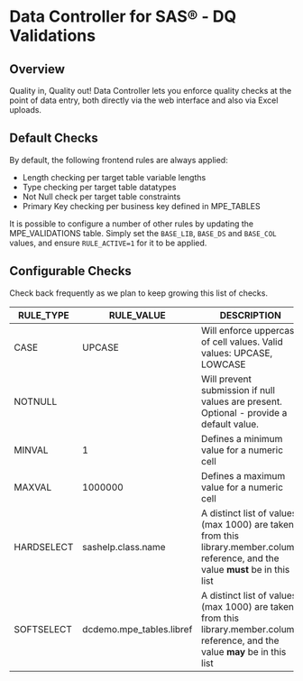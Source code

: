 # Data Controller for SAS® - DQ Validations

## Overview
Quality in, Quality out!  Data Controller lets you enforce quality checks at the point of data entry, both directly via the web interface and also via Excel uploads.

## Default Checks
By default, the following frontend rules are always applied:

* Length checking per target table variable lengths
* Type checking per target table datatypes
* Not Null check per target table constraints
* Primary Key checking per business key defined in MPE_TABLES

It is possible to configure a number of other rules by updating the MPE_VALIDATIONS table.  Simply set the `BASE_LIB`, `BASE_DS` and `BASE_COL` values, and ensure `RULE_ACTIVE=1` for it to be applied.

## Configurable Checks

Check back frequently as we plan to keep growing this list of checks.

|RULE_TYPE|RULE_VALUE|DESCRIPTION|
|---|---|---|
|CASE|UPCASE|Will enforce uppercase of cell values.  Valid values: UPCASE, LOWCASE|
|NOTNULL||Will prevent submission if null values are present.  Optional - provide a default value.|
|MINVAL|1|Defines a minimum value for a numeric cell|
|MAXVAL|1000000|Defines a maximum value for a numeric cell|
|HARDSELECT|sashelp.class.name|A distinct list of values (max 1000) are taken from this library.member.column reference, and the value **must** be in this list|
|SOFTSELECT|dcdemo.mpe_tables.libref|A distinct list of values (max 1000) are taken from this library.member.column reference, and the value **may** be in this list|
